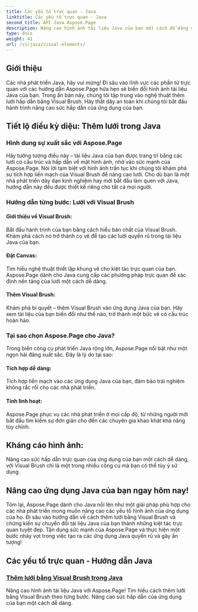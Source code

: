 ```yaml
---
title: Các yếu tố trực quan - Java
linktitle: Các yếu tố trực quan - Java
second_title: API Java Aspose.Page
description: Nâng cao hình ảnh tài liệu Java của bạn một cách dễ dàng với Aspose.Page! Tìm hiểu cách nâng cao ứng dụng của bạn bằng cách thêm lưới bằng Visual Brush trong hướng dẫn từng bước này.
type: docs
weight: 41
url: /vi/java/visual-elements/
---
```

## Giới thiệu

Các nhà phát triển Java, hãy vui mừng! Đi sâu vào lĩnh vực các phần tử trực quan với các hướng dẫn Aspose.Page hứa hẹn sẽ biến đổi hình ảnh tài liệu Java của bạn. Trong ấn bản này, chúng tôi tập trung vào nghệ thuật thêm lưới hấp dẫn bằng Visual Brush. Hãy thắt dây an toàn khi chúng tôi bắt đầu hành trình nâng cao sức hấp dẫn của ứng dụng của bạn.

## Tiết lộ điều kỳ diệu: Thêm lưới trong Java

### Hình dung sự xuất sắc với Aspose.Page
Hãy tưởng tượng điều này – tài liệu Java của bạn được trang trí bằng các lưới có cấu trúc và hấp dẫn về mặt hình ảnh, nhờ vào sức mạnh của Aspose.Page. Nói lời tạm biệt với hình ảnh trần tục khi chúng tôi khám phá sự tích hợp liền mạch của Visual Brush để nâng cao lưới. Cho dù bạn là một nhà phát triển dày dạn kinh nghiệm hay mới bắt đầu làm quen với Java, hướng dẫn này đều được thiết kế riêng cho tất cả mọi người.

### Hướng dẫn từng bước: Lưới với Visual Brush

#### Giới thiệu về Visual Brush:
Bắt đầu hành trình của bạn bằng cách hiểu bản chất của Visual Brush. Khám phá cách nó trở thành cọ vẽ để tạo các lưới quyến rũ trong tài liệu Java của bạn.

#### Đặt Canvas:
Tìm hiểu nghệ thuật thiết lập khung vẽ cho kiệt tác trực quan của bạn. Aspose.Page dành cho Java cung cấp các phương pháp trực quan để xác định nền tảng của lưới một cách dễ dàng.

#### Thêm Visual Brush:
Khám phá bí quyết – thêm Visual Brush vào ứng dụng Java của bạn. Hãy xem tài liệu của bạn biến đổi như thế nào, trở thành một bức vẽ có cấu trúc hoàn hảo.

### Tại sao chọn Aspose.Page cho Java?

Trong biển công cụ phát triển Java rộng lớn, Aspose.Page nổi bật như một ngọn hải đăng xuất sắc. Đây là lý do tại sao:

#### Tích hợp dễ dàng:
Tích hợp liền mạch vào các ứng dụng Java của bạn, đảm bảo trải nghiệm không rắc rối cho các nhà phát triển.

#### Tính linh hoạt:
Aspose.Page phục vụ các nhà phát triển ở mọi cấp độ, từ những người mới bắt đầu tìm kiếm sự đơn giản cho đến các chuyên gia khao khát khả năng tùy chỉnh.

## Kháng cáo hình ảnh:
Nâng cao sức hấp dẫn trực quan của ứng dụng của bạn một cách dễ dàng, với Visual Brush chỉ là một trong nhiều công cụ mà bạn có thể tùy ý sử dụng.

## Nâng cao ứng dụng Java của bạn ngay hôm nay!

Tóm lại, Aspose.Page dành cho Java nổi lên như một giải pháp phù hợp cho các nhà phát triển mong muốn nâng cao các yếu tố hình ảnh của ứng dụng của họ. Đi sâu vào hướng dẫn về cách thêm lưới bằng Visual Brush và chứng kiến sự chuyển đổi tài liệu Java của bạn thành những kiệt tác trực quan tuyệt đẹp. Tận dụng sức mạnh của Aspose.Page và thực hiện một bước nhảy vọt trong việc tạo ra các ứng dụng Java quyến rũ và gây ấn tượng!
## Các yếu tố trực quan - Hướng dẫn Java
### [Thêm lưới bằng Visual Brush trong Java](./add-grid/)
Nâng cao hình ảnh tài liệu Java với Aspose.Page! Tìm hiểu cách thêm lưới bằng Visual Brush theo từng bước. Nâng cao sức hấp dẫn của ứng dụng của bạn một cách dễ dàng.